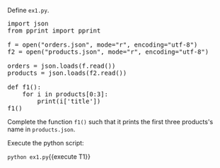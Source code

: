 Define `ex1.py`.

<pre class="file" data-filename="ex1.py" data-target="replace">
import json
from pprint import pprint 

f = open("orders.json", mode="r", encoding="utf-8")
f2 = open("products.json", mode="r", encoding="utf-8")

orders = json.loads(f.read())
products = json.loads(f2.read())

def f1():
    for i in products[0:3]:
        print(i['title'])
f1()
</pre>

Complete the function `f1()` such that it prints the first three products's name in `products.json`.

Execute the python script:

`python ex1.py`{{execute T1}}
